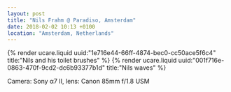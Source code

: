 ```yaml
---
layout: post
title: "Nils Frahm @ Paradiso, Amsterdam"
date: 2018-02-02 10:13 +0100
location: "Amsterdam, Netherlands"
---
```


{% render ucare.liquid uuid:"1e716e44-66ff-4874-bec0-cc50ace5f6c4" title:"Nils and his toilet brushes" %}
{% render ucare.liquid uuid:"001f716e-0863-470f-9cd2-dc6b93377b1d" title:"Nils waves" %}

Camera: Sony α7 II, lens: Canon 85mm f/1.8 USM